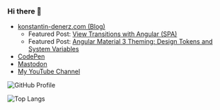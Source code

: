### Hi there 👋

* <a rel="me" href="https://konstantin-denerz.com/">konstantin-denerz.com (Blog)</a>
  *   Featured Post: <a  rel="alternate" href="https://konstantin-denerz.com/view-transitions-with-angular-spa/">View Transitions with Angular (SPA)</a>
  *   Featured Post: <a  rel="alternate" href="https://konstantin-denerz.com/angular-material-3-theming-design-tokens-and-system-variables/">Angular Material 3 Theming: Design Tokens and System Variables</a>
* <a rel="me" href="https://codepen.io/konstantindenerz">CodePen</a>
* <a rel="me" href="https://mastodon.world/@konstantindenerz">Mastodon</a>
* <a rel="me" href="https://www.youtube.com/@konstantindenerz">My YouTube Channel</a>

![GitHub Profile](https://github-readme-stats.vercel.app/api?username=konstantindenerz&theme=tokyonight&show_icons=true&hide_border=true&count_private=true)

![Top Langs](https://github-readme-stats.vercel.app/api/top-langs/?username=konstantindenerz&theme=tokyonight&show_icons=true&layout=compact&hide_border=true&count_private=true)


<!--
**konstantindenerz/konstantindenerz** is a ✨ _special_ ✨ repository because its `README.md` (this file) appears on your GitHub profile.

Here are some ideas to get you started:

- 🔭 I’m currently working on ...
- 🌱 I’m currently learning ...
- 👯 I’m looking to collaborate on ...
- 🤔 I’m looking for help with ...
- 💬 Ask me about ...
- 📫 How to reach me: ...
- 😄 Pronouns: ...
- ⚡ Fun fact: ...
-->
